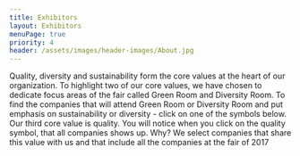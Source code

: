 ```yaml
---
title: Exhibitors
layout: Exhibitors
menuPage: true
priority: 4
header: /assets/images/header-images/About.jpg
---
```

Quality, diversity and sustainability form the core values at the heart of our organization. To highlight two of our core values, we have chosen to dedicate focus areas of the fair called Green Room and Diversity Room. To find the companies that will attend Green Room or Diversity Room and put emphasis on sustainability or diversity - click on one of the symbols below. Our third core value is quality. You will notice when you click on the quality symbol, that all companies shows up. Why? We select companies that share this value with us and that include all the companies at the fair of 2017
